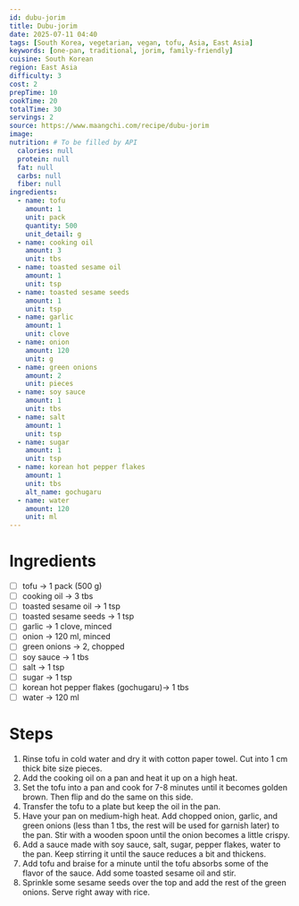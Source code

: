 ```yaml
---
id: dubu-jorim
title: Dubu-jorim
date: 2025-07-11 04:40
tags: [South Korea, vegetarian, vegan, tofu, Asia, East Asia]
keywords: [one-pan, traditional, jorim, family-friendly]
cuisine: South Korean
region: East Asia
difficulty: 3
cost: 2
prepTime: 10
cookTime: 20
totalTime: 30
servings: 2
source: https://www.maangchi.com/recipe/dubu-jorim
image: 
nutrition: # To be filled by API
  calories: null
  protein: null
  fat: null
  carbs: null
  fiber: null
ingredients:
  - name: tofu
    amount: 1
    unit: pack
    quantity: 500
    unit_detail: g
  - name: cooking oil
    amount: 3
    unit: tbs
  - name: toasted sesame oil
    amount: 1
    unit: tsp
  - name: toasted sesame seeds
    amount: 1
    unit: tsp
  - name: garlic
    amount: 1
    unit: clove
  - name: onion
    amount: 120
    unit: g
  - name: green onions
    amount: 2
    unit: pieces
  - name: soy sauce
    amount: 1
    unit: tbs
  - name: salt
    amount: 1
    unit: tsp
  - name: sugar
    amount: 1
    unit: tsp
  - name: korean hot pepper flakes
    amount: 1
    unit: tbs
    alt_name: gochugaru
  - name: water
    amount: 120
    unit: ml
---
```


# Ingredients
- [ ] tofu -> 1 pack (500 g)
- [ ] cooking oil -> 3 tbs
- [ ] toasted sesame oil -> 1 tsp
- [ ] toasted sesame seeds -> 1 tsp
- [ ] garlic -> 1 clove, minced
- [ ] onion -> 120 ml, minced
- [ ] green onions -> 2, chopped
- [ ] soy sauce -> 1 tbs
- [ ] salt -> 1 tsp
- [ ] sugar -> 1 tsp
- [ ] korean hot pepper flakes (gochugaru)-> 1 tbs
- [ ] water -> 120 ml

# Steps
1. Rinse tofu in cold water and dry it with cotton paper towel. Cut into 1 cm thick bite size pieces.
2. Add the cooking oil on a pan and heat it up on a high heat.
3. Set the tofu into a pan and cook for 7-8 minutes until it becomes golden brown. Then flip and do the same on this side.
4. Transfer the tofu to a plate but keep the oil in the pan.
5. Have your pan on medium-high heat. Add chopped onion, garlic, and green onions (less than 1 tbs, the rest will be used for garnish later) to the pan. Stir with a wooden spoon until the onion becomes a little crispy.
6. Add a sauce made with soy sauce, salt, sugar, pepper flakes, water to the pan. Keep stirring it until the sauce reduces a bit and thickens. 
7. Add tofu and braise for a minute until the tofu absorbs some of the flavor of the sauce. Add some toasted sesame oil and stir.
8. Sprinkle some sesame seeds over the top and add the rest of the green onions. Serve right away with rice.